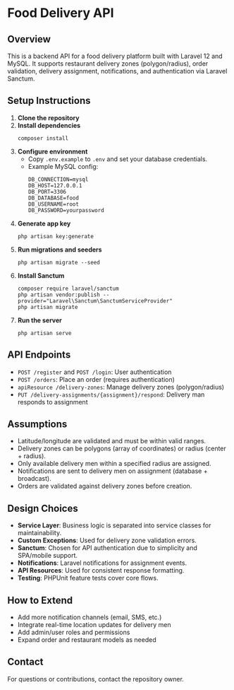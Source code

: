 

# Food Delivery API

## Overview
This is a backend API for a food delivery platform built with Laravel 12 and MySQL. It supports restaurant delivery zones (polygon/radius), order validation, delivery assignment, notifications, and authentication via Laravel Sanctum.

## Setup Instructions

1. **Clone the repository**
2. **Install dependencies**
   ```
   composer install
   
   ```
3. **Configure environment**
   - Copy `.env.example` to `.env` and set your database credentials.
   - Example MySQL config:
     ```
     DB_CONNECTION=mysql
     DB_HOST=127.0.0.1
     DB_PORT=3306
     DB_DATABASE=food
     DB_USERNAME=root
     DB_PASSWORD=yourpassword
     ```
4. **Generate app key**
   ```
   php artisan key:generate
   ```
5. **Run migrations and seeders**
   ```
   php artisan migrate --seed
   ```
6. **Install Sanctum**
   ```
   composer require laravel/sanctum
   php artisan vendor:publish --provider="Laravel\Sanctum\SanctumServiceProvider"
   php artisan migrate
   ```
7. **Run the server**
   ```
   php artisan serve
   ```

## API Endpoints
- `POST /register` and `POST /login`: User authentication
- `POST /orders`: Place an order (requires authentication)
- `apiResource /delivery-zones`: Manage delivery zones (polygon/radius)
- `PUT /delivery-assignments/{assignment}/respond`: Delivery man responds to assignment

## Assumptions
- Latitude/longitude are validated and must be within valid ranges.
- Delivery zones can be polygons (array of coordinates) or radius (center + radius).
- Only available delivery men within a specified radius are assigned.
- Notifications are sent to delivery men on assignment (database + broadcast).
- Orders are validated against delivery zones before creation.

## Design Choices
- **Service Layer**: Business logic is separated into service classes for maintainability.
- **Custom Exceptions**: Used for delivery zone validation errors.
- **Sanctum**: Chosen for API authentication due to simplicity and SPA/mobile support.
- **Notifications**: Laravel notifications for assignment events.
- **API Resources**: Used for consistent response formatting.
- **Testing**: PHPUnit feature tests cover core flows.

## How to Extend
- Add more notification channels (email, SMS, etc.)
- Integrate real-time location updates for delivery men
- Add admin/user roles and permissions
- Expand order and restaurant models as needed

## Contact
For questions or contributions, contact the repository owner.
